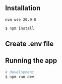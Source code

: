 ## Installation

`nvm use 20.9.0`

```bash
$ npm install
```

## Create .env file

## Running the app

```bash
# development
$ npm run dev
```

